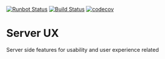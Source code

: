 [![Runbot Status](https://runbot.odoo-community.org/runbot/badge/flat/250/12.0.svg)](https://runbot.odoo-community.org/runbot/repo/github-com-oca-server-ux-250)
[![Build Status](https://travis-ci.org/OCA/server-ux.svg?branch=12.0)](https://travis-ci.org/OCA/server-ux)
[![codecov](https://codecov.io/gh/OCA/server-ux/branch/12.0/graph/badge.svg)](https://codecov.io/gh/OCA/server-ux)

Server UX
=========

Server side features for usability and user experience related
